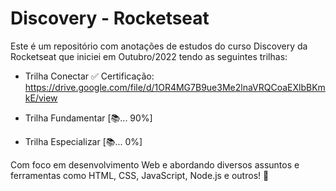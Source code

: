 # Discovery - Rocketseat

 Este é um repositório com anotações de estudos do curso Discovery da Rocketseat que iniciei em Outubro/2022 tendo as seguintes trilhas:
 
  * Trilha Conectar
    ✅ Certificação: https://drive.google.com/file/d/1OR4MG7B9ue3Me2lnaVRQCoaEXlbBKmkE/view

  * Trilha Fundamentar [📚... 90%]

  * Trilha Especializar [📚... 0%]
  
 Com foco em desenvolvimento Web e abordando diversos assuntos e ferramentas como HTML, CSS, JavaScript, Node.js e outros! 🚀